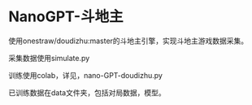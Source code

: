 # NanoGPT-斗地主
使用onestraw/doudizhu:master的斗地主引擎，实现斗地主游戏数据采集。

采集数据使用simulate.py

训练使用colab，详见，nano-GPT-doudizhu.py

已训练数据在data文件夹，包括对局数据，模型。


